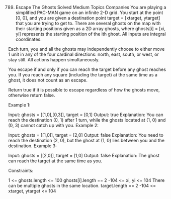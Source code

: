 789. Escape The Ghosts
Solved
Medium
Topics
Companies
You are playing a simplified PAC-MAN game on an infinite 2-D grid. You start at the point [0, 0], and you are given a destination point target = [xtarget, ytarget] that you are trying to get to. There are several ghosts on the map with their starting positions given as a 2D array ghosts, where ghosts[i] = [xi, yi] represents the starting position of the ith ghost. All inputs are integral coordinates.

Each turn, you and all the ghosts may independently choose to either move 1 unit in any of the four cardinal directions: north, east, south, or west, or stay still. All actions happen simultaneously.

You escape if and only if you can reach the target before any ghost reaches you. If you reach any square (including the target) at the same time as a ghost, it does not count as an escape.

Return true if it is possible to escape regardless of how the ghosts move, otherwise return false.

 

Example 1:

Input: ghosts = [[1,0],[0,3]], target = [0,1]
Output: true
Explanation: You can reach the destination (0, 1) after 1 turn, while the ghosts located at (1, 0) and (0, 3) cannot catch up with you.
Example 2:

Input: ghosts = [[1,0]], target = [2,0]
Output: false
Explanation: You need to reach the destination (2, 0), but the ghost at (1, 0) lies between you and the destination.
Example 3:

Input: ghosts = [[2,0]], target = [1,0]
Output: false
Explanation: The ghost can reach the target at the same time as you.
 

Constraints:

1 <= ghosts.length <= 100
ghosts[i].length == 2
-104 <= xi, yi <= 104
There can be multiple ghosts in the same location.
target.length == 2
-104 <= xtarget, ytarget <= 104
